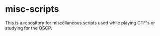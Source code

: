 # misc-scripts

This is a repository for miscellaneous scripts used while playing CTF's or studying for the OSCP. 

